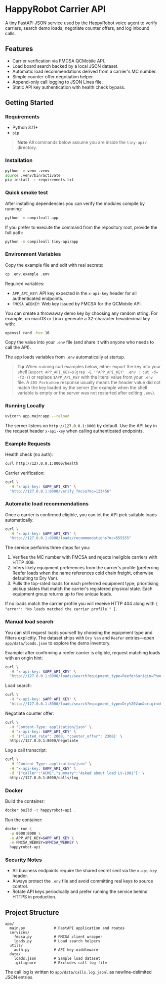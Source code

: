 # HappyRobot Carrier API

A tiny FastAPI JSON service used by the HappyRobot voice agent to verify carriers, search demo loads, negotiate counter offers, and log inbound calls.

## Features

- Carrier verification via FMCSA QCMobile API.
- Load board search backed by a local JSON dataset.
- Automatic load recommendations derived from a carrier's MC number.
- Simple counter-offer negotiation helper.
- Append-only call logging to JSON Lines file.
- Static API key authentication with health check bypass.

## Getting Started

### Requirements

- Python 3.11+
- `pip`

> **Note**
> All commands below assume you are inside the `tiny-api/` directory.

### Installation

```bash
python -m venv .venv
source .venv/bin/activate
pip install -r requirements.txt
```

### Quick smoke test

After installing dependencies you can verify the modules compile by running:

```bash
python -m compileall app
```

If you prefer to execute the command from the repository root, provide the full path:

```bash
python -m compileall tiny-api/app
```

### Environment Variables

Copy the example file and edit with real secrets:

```bash
cp .env.example .env
```

Required variables:

- `APP_API_KEY`: API key expected in the `x-api-key` header for all authenticated endpoints.
- `FMCSA_WEBKEY`: Web key issued by FMCSA for the QCMobile API.

You can create a throwaway demo key by choosing any random string. For example, on macOS or Linux
generate a 32-character hexadecimal key with:

```bash
openssl rand -hex 16
```

Copy the value into your `.env` file (and share it with anyone who needs to call the API).

The app loads variables from `.env` automatically at startup.

> **Tip**
> When running curl examples below, either export the key into your shell (`export APP_API_KEY=$(grep -E '^APP_API_KEY' .env | cut -d= -f2-)`) or replace `$APP_API_KEY` with the literal value from your `.env` file. A `403 Forbidden` response usually means the header value did not match the key loaded by the server (for example when the shell variable is empty or the server was not restarted after editing `.env`).

### Running Locally

```bash
uvicorn app.main:app --reload
```

The server listens on `http://127.0.0.1:8000` by default. Use the API key in the request header `x-api-key` when calling authenticated endpoints.

### Example Requests

Health check (no auth):

```bash
curl http://127.0.0.1:8000/health
```

Carrier verification:

```bash
curl \
  -H "x-api-key: $APP_API_KEY" \
  "http://127.0.0.1:8000/verify_fmcsa?mc=123456"
```

### Automatic load recommendations

Once a carrier is confirmed eligible, you can let the API pick suitable loads automatically:

```bash
curl \
  -H "x-api-key: $APP_API_KEY" \
  "http://127.0.0.1:8000/loads/recommendations?mc=555555"
```

The service performs three steps for you:

1. Verifies the MC number with FMCSA and rejects ineligible carriers with HTTP 409.
2. Infers likely equipment preferences from the carrier's profile (preferring Reefer loads when the name references cold chain
   freight, otherwise defaulting to Dry Van).
3. Pulls the top-rated loads for each preferred equipment type, prioritising pickup states that match the carrier's registered
   physical state. Each equipment group returns up to five unique loads.

If no loads match the carrier profile you will receive HTTP 404 along with `{ "error": "No loads matched the carrier profile." }`.

### Manual load search

You can still request loads yourself by choosing the equipment type and filters explicitly. The dataset ships with `Dry Van` and
`Reefer` entries—open `app/data/loads.json` to explore the demo inventory.

Example: after confirming a reefer carrier is eligible, request matching loads with an origin hint:

```bash
curl \
  -H "x-api-key: $APP_API_KEY" \
  "http://127.0.0.1:8000/loads/search?equipment_type=Reefer&origin=Phoenix"
```

Load search:

```bash
curl \
  -H "x-api-key: $APP_API_KEY" \
  "http://127.0.0.1:8000/loads/search?equipment_type=Dry%20Van&origin=Chicago"
```

Negotiate counter offer:

```bash
curl \
  -H "Content-Type: application/json" \
  -H "x-api-key: $APP_API_KEY" \
  -d '{"listed_rate": 2000, "counter_offer": 2300}' \
  http://127.0.0.1:8000/negotiate
```

Log a call transcript:

```bash
curl \
  -H "Content-Type: application/json" \
  -H "x-api-key: $APP_API_KEY" \
  -d '{"caller":"ACME","summary":"Asked about load LV-1001"}' \
  http://127.0.0.1:8000/calls/log
```

### Docker

Build the container:

```bash
docker build -t happyrobot-api .
```

Run the container:

```bash
docker run \
  -p 8000:8000 \
  -e APP_API_KEY=$APP_API_KEY \
  -e FMCSA_WEBKEY=$FMCSA_WEBKEY \
  happyrobot-api
```

### Security Notes

- All business endpoints require the shared secret sent via the `x-api-key` header.
- Always protect the `.env` file and avoid committing real keys to source control.
- Rotate API keys periodically and prefer running the service behind HTTPS in production.

## Project Structure

```
app/
  main.py             # FastAPI application and routes
  services/
    fmcsa.py          # FMCSA client wrapper
    loads.py          # Load search helpers
  utils/
    auth.py           # API key middleware
  data/
    loads.json        # Sample load dataset
    .gitignore        # Excludes call log file
```

The call log is written to `app/data/calls.log.jsonl` as newline-delimited JSON entries.
